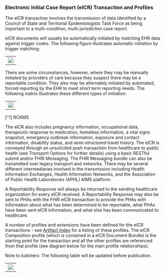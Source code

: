 ### Electronic Initial Case Report (eICR) Transaction and Profiles

The eICR transaction involves the transmission of data identified by a Council of State and Territorial Epidemiologists Task Force as being important to a multi-condition, multi-jurisdiction case report. 

eICR documents will usually be automatically initiated by matching EHR data against trigger codes. The following figure illustrates automatic initiation by trigger matching:

<table><tr><td><img src="eICR Triggering and Transmission Guidance.JPG" style="width:100%;" caption="Figure 1: eICR Triggering and Transmission Guidance" /></td></tr></table>

There are some circumstances, however, where they may be manually initiated by providers of care because they suspect there may be a reportable condition. They also may be alternately initiated by automated, forced reporting by the EHR to meet short term reporting needs. The following matrix illustrates these different types of initiation:

<table><tr><td><img src="InitiationTypeTable.jpg" style="width:100%;"/></td></tr></table>
[^1] RCKMS

The eICR also includes pregnancy information, occupational data, therapeutic response to medication, homeless information, a vital signs snapshot, emergency outbreak information, exposure and contact information, disability status, and semi-structured travel history. The eICR is conveyed through an unsolicited push transaction from healthcare to public health (see Transport Options for further details) using a basic RESTful submit and/or FHIR Messaging. The FHIR Messaging bundle can also be transmitted over legacy transport and networks. There may be several different intermediaries involved in the transmission including Health Information Exchanges, Health Information Networks, and the Association of Public Health Laboratories (APHL) AIMS platform.

A Reportability Response will always be returned to the sending healthcare organization for every eICR received. A Reportability Response may also be sent to PHAs with the FHIR eICR transaction to provide the PHAs with information about what has been determined to be reportable, what PHAs have been sent eICR information, and what else has been communicated to healthcare.

A number of profiles and extensions have been defined for the eICR transactions - see [Artifact Index](artifacts.html) for a listing of these profiles. The eICR Composition profile (which is contained in a eICR Document Bundle) is the starting point for the transaction and all the other profiles are referenced from that profile (see diagram below for the main profile relationships).

Note to balloters: The following table will be updated before publication.

<table><tr><td><img src="FHIR eICR Profile Hierarchy.png" style="width:100%;" /></td></tr></table>

[^1]: RCKMS: [Reportable Conditions Knowledge Management System (RCKMS)](https://www.rckms.org/)